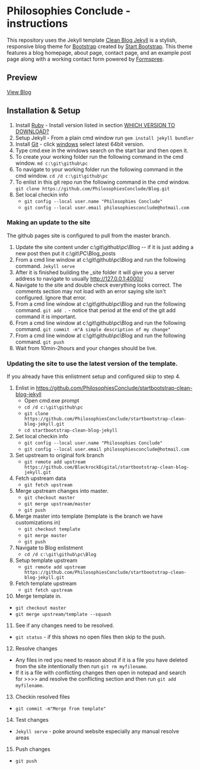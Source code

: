 # Philosophies Conclude - instructions

This repository uses the Jekyll template [Clean Blog Jekyll](http://startbootstrap.com/template-overviews/clean-blog-jekyll/) is a stylish, responsive blog theme for [Bootstrap](http://getbootstrap.com/) created by [Start Bootstrap](http://startbootstrap.com/). This theme features a blog homepage, about page, contact page, and an example post page along with a working contact form powered by [Formspree](https://formspree.io/).

## Preview

[View Blog](https://philosophiesconclude.github.io/Blog/)

## Installation & Setup

1. Install [Ruby](https://www.ruby-lang.org/en/documentation/installation/) - Install version listed in section [WHICH VERSION TO DOWNLOAD?](https://rubyinstaller.org/downloads/)
2. Setup Jekyll - From a plain cmd window run `gem install jekyll bundler`
3. Install [Git](https://git-scm.com/downloads) - click [windows](https://git-scm.com/download/win) select latest 64bit version.
4. Type cmd.exe in the windows search on the start bar and then open it.
5. To create your working folder run the following command in the cmd window. `md c:\git\github\pc`
6. To navigate to your working folder run the following command in the cmd window. `cd /d c:\git\github\pc`
7. To enlist in this git repo run the following command in the cmd window. `git clone https://github.com/PhilosophiesConclude/Blog.git`
8. Set local checkin info
   - `git config --local user.name "Philosophies Conclude"`
   - `git config --local user.email philosophiesconclude@hotmail.com`

### Making an update to the site

The github pages site is configured to pull from the master branch.

1. Update the site content under c:\git\github\pc\Blog -- if it is just adding a new post then put it c:\git\PC\Blog\_posts
2. From a cmd line window at c:\git\github\pc\Blog and run the following command. `Jekyll serve`
3. After it is finished building the _site folder it will give you a server address to navigate to usually http://127.0.0.1:4000//
4. Navigate to the site and double check everything looks correct. The comments section may not load with an error saying site isn't configured.  Ignore that error.
5. From a cmd line window at c:\git\github\pc\Blog and run the following command. `git add .` - notice that period at the end of the git add command it is important.
6. From a cmd line window at c:\git\github\pc\Blog and run the following command. `git commit -m"A simple description of my change"`
7. From a cmd line window at c:\git\github\pc\Blog and run the following command. `git push`
8. Wait from 10min-2hours and your changes should be live.

### Updating the site to use the latest version of the template.

If you already have this enlistment setup and configured skip to step 4.

1. Enlist in https://github.com/PhilosophiesConclude/startbootstrap-clean-blog-jekyll
   - Open cmd.exe prompt
   - `cd /d c:\git\github\pc`
   - `git clone https://github.com/PhilosophiesConclude/startbootstrap-clean-blog-jekyll.git`
   - `cd startbootstrap-clean-blog-jekyll`
2. Set local checkin info
   - `git config --local user.name "Philosophies Conclude"`
   - `git config --local user.email philosophiesconclude@hotmail.com`
3. Set upstream to original fork branch
   - `git remote add upstream https://github.com/BlackrockDigital/startbootstrap-clean-blog-jekyll.git`
4. Fetch upstream data
   - `git fetch upstream`
5. Merge upstream changes into master.
   - `git checkout master`
   - `git merge upstream/master`
   - `git push`
6. Merge master into template (template is the branch we have customizations in)
   - `git checkout template`
   - `git merge master`
   - `git push`
7. Navigate to Blog enlistment
   - `cd /d c:\git\github\pc\Blog` 
8. Setup template upstream
   - `git remote add upstream https://github.com/PhilosophiesConclude/startbootstrap-clean-blog-jekyll.git`
9. Fetch template upstream
   - `git fetch upstream`
10. Merge template in.
   - `git checkout master`
   - `git merge upstream/template --squash`
11. See if any changes need to be resolved.
   - `git status` - if this shows no open files then skip to the push.
12. Resolve changes
   - Any files in red you need to reason about if it is a file you have deleted from the site intentionally then run `git rm myfilename`.
   - If it is a file with conflicting changes then open in notepad and search for >>>> and resolve the conflicting section and then run `git add myfilename`.
13. Checkin resolved files
   - `git commit -m"Merge from template"`
14. Test changes
   - `Jekyll serve` - poke around website especially any manual resolve areas
15. Push changes
   - `git push`
